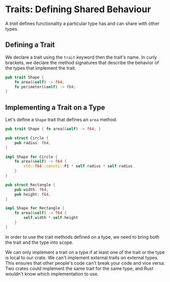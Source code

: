 # Traits: Defining Shared Behaviour

A *trait* defines functionality a particular type has and can share with other
types.

## Defining a Trait

We declare a trait using the `trait` keyword then the trait's name. In curly
brackets, we declare the method signatures that describe the behavior of the
types that implement the trait.

```rust
pub trait Shape {
    fn area(&self) -> f64;
    fn perimeter(&self) -> f64;
}
```

## Implementing a Trait on a Type

Let's define a `Shape` trait that defines an `area` method.

```rust
pub trait Shape { fn area(&self) -> f64; }

pub struct Circle {
    pub radius: f64,
}

impl Shape for Circle {
    fn area(&self) -> f64 {
        std::f64::consts::PI * self.radius * self.radius
    }
}

pub struct Rectangle {
    pub width: f64,
    pub height: f64,
}

impl Shape for Rectangle {
    fn area(&self) -> f64 {
        self.width * self.height
    }
}
```

In order to use the trait methods defined on a type, we need to bring both the
trait and the type into scope.

We can only implement a trait on a type if at least one of the trait or the type
is local to our crate. We can't implement external traits on external types. 
This ensures that other people's code can't break your code and vice versa. Two
crates could implement the same trait for the same type, and Rust wouldn't know
which implementation to use.
